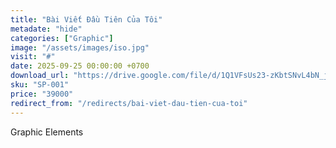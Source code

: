 ```yaml
---
title: "Bài Viết Đầu Tiên Của Tôi"
metadate: "hide"
categories: ["Graphic"]
image: "/assets/images/iso.jpg"
visit: "#"
date: 2025-09-25 00:00:00 +0700
download_url: "https://drive.google.com/file/d/1Q1VFsUs23-zKbtSNvL4bN_jPDYNnmeMx/view?usp=drive_link"
sku: "SP-001"
price: "39000"
redirect_from: "/redirects/bai-viet-dau-tien-cua-toi"
---
```

Graphic Elements
